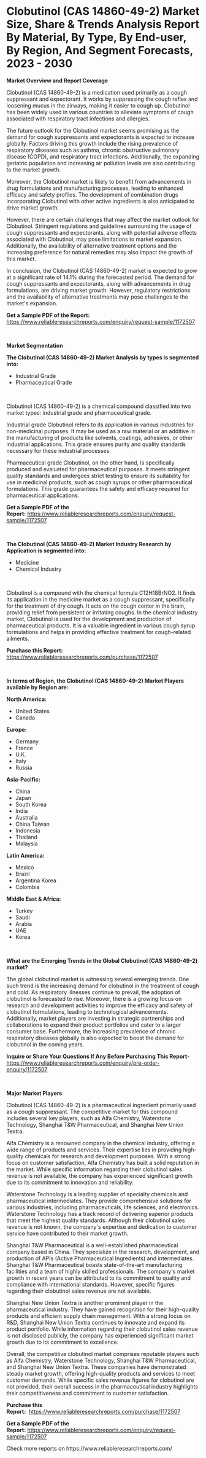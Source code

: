 <p><h1>Clobutinol (CAS 14860-49-2) Market Size, Share & Trends Analysis Report By Material, By Type, By End-user, By Region, And Segment Forecasts, 2023 - 2030</h1></p><p><strong>Market Overview and Report Coverage</strong></p>
<p><p>Clobutinol (CAS 14860-49-2) is a medication used primarily as a cough suppressant and expectorant. It works by suppressing the cough reflex and loosening mucus in the airways, making it easier to cough up. Clobutinol has been widely used in various countries to alleviate symptoms of cough associated with respiratory tract infections and allergies.</p><p>The future outlook for the Clobutinol market seems promising as the demand for cough suppressants and expectorants is expected to increase globally. Factors driving this growth include the rising prevalence of respiratory diseases such as asthma, chronic obstructive pulmonary disease (COPD), and respiratory tract infections. Additionally, the expanding geriatric population and increasing air pollution levels are also contributing to the market growth.</p><p>Moreover, the Clobutinol market is likely to benefit from advancements in drug formulations and manufacturing processes, leading to enhanced efficacy and safety profiles. The development of combination drugs incorporating Clobutinol with other active ingredients is also anticipated to drive market growth.</p><p>However, there are certain challenges that may affect the market outlook for Clobutinol. Stringent regulations and guidelines surrounding the usage of cough suppressants and expectorants, along with potential adverse effects associated with Clobutinol, may pose limitations to market expansion. Additionally, the availability of alternative treatment options and the increasing preference for natural remedies may also impact the growth of this market.</p><p>In conclusion, the Clobutinol (CAS 14860-49-2) market is expected to grow at a significant rate of 14.1% during the forecasted period. The demand for cough suppressants and expectorants, along with advancements in drug formulations, are driving market growth. However, regulatory restrictions and the availability of alternative treatments may pose challenges to the market's expansion.</p></p>
<p><strong>Get a Sample PDF of the Report:</strong> <a href="https://www.reliableresearchreports.com/enquiry/request-sample/1172507">https://www.reliableresearchreports.com/enquiry/request-sample/1172507</a></p>
<p>&nbsp;</p>
<p><strong>Market Segmentation</strong></p>
<p><strong>The Clobutinol (CAS 14860-49-2) Market Analysis by types is segmented into:</strong></p>
<p><ul><li>Industrial Grade</li><li>Pharmaceutical Grade</li></ul></p>
<p>&nbsp;</p>
<p><p>Clobutinol (CAS 14860-49-2) is a chemical compound classified into two market types: industrial grade and pharmaceutical grade. </p><p>Industrial grade Clobutinol refers to its application in various industries for non-medicinal purposes. It may be used as a raw material or an additive in the manufacturing of products like solvents, coatings, adhesives, or other industrial applications. This grade ensures purity and quality standards necessary for these industrial processes.</p><p>Pharmaceutical grade Clobutinol, on the other hand, is specifically produced and evaluated for pharmaceutical purposes. It meets stringent quality standards and undergoes strict testing to ensure its suitability for use in medicinal products, such as cough syrups or other pharmaceutical formulations. This grade guarantees the safety and efficacy required for pharmaceutical applications.</p></p>
<p><strong>Get a Sample PDF of the Report:</strong>&nbsp;<a href="https://www.reliableresearchreports.com/enquiry/request-sample/1172507">https://www.reliableresearchreports.com/enquiry/request-sample/1172507</a></p>
<p>&nbsp;</p>
<p><strong>The Clobutinol (CAS 14860-49-2) Market Industry Research by Application is segmented into:</strong></p>
<p><ul><li>Medicine</li><li>Chemical Industry</li></ul></p>
<p>&nbsp;</p>
<p><p>Clobutinol is a compound with the chemical formula C12H18BrNO2. It finds its application in the medicine market as a cough suppressant, specifically for the treatment of dry cough. It acts on the cough center in the brain, providing relief from persistent or irritating coughs. In the chemical industry market, Clobutinol is used for the development and production of pharmaceutical products. It is a valuable ingredient in various cough syrup formulations and helps in providing effective treatment for cough-related ailments.</p></p>
<p><strong>Purchase this Report:</strong>&nbsp; <a href="https://www.reliableresearchreports.com/purchase/1172507">https://www.reliableresearchreports.com/purchase/1172507</a></p>
<p>&nbsp;</p>
<p><strong>In terms of Region, the Clobutinol (CAS 14860-49-2) Market Players available by Region are:</strong></p>
<p>
    <p> <strong> North America: </strong>
        <ul>
            <li>United States</li>
            <li>Canada</li>
        </ul>
        </p> 
    <p> <strong> Europe: </strong>
        <ul>
            <li>Germany</li>
            <li>France</li>
            <li>U.K.</li>
            <li>Italy</li>
            <li>Russia</li>
        </ul>
        </p> 
    <p> <strong> Asia-Pacific: </strong>
        <ul>
            <li>China</li>
            <li>Japan</li>
            <li>South Korea</li>
            <li>India</li>
            <li>Australia</li>
            <li>China Taiwan</li>
            <li>Indonesia</li>
            <li>Thailand</li>
            <li>Malaysia</li>
        </ul>
        </p> 
    <p> <strong> Latin America: </strong>
        <ul>
            <li>Mexico</li>
            <li>Brazil</li>
            <li>Argentina Korea</li>
            <li>Colombia</li>
        </ul>
        </p> 
    <p> <strong> Middle East & Africa: </strong>
        <ul>
            <li>Turkey</li>
            <li>Saudi</li>
            <li>Arabia</li>
            <li>UAE</li>
            <li>Korea</li>
        </ul>
    </p>
    </p>
<p>&nbsp;</p>
<p><strong>What are the Emerging Trends in the Global Clobutinol (CAS 14860-49-2) market?</strong></p>
<p><p>The global clobutinol market is witnessing several emerging trends. One such trend is the increasing demand for clobutinol in the treatment of cough and cold. As respiratory illnesses continue to prevail, the adoption of clobutinol is forecasted to rise. Moreover, there is a growing focus on research and development activities to improve the efficacy and safety of clobutinol formulations, leading to technological advancements. Additionally, market players are investing in strategic partnerships and collaborations to expand their product portfolios and cater to a larger consumer base. Furthermore, the increasing prevalence of chronic respiratory diseases globally is also expected to boost the demand for clobutinol in the coming years.</p></p>
<p><strong>Inquire or Share Your Questions If Any Before Purchasing This Report</strong>- <a href="https://www.reliableresearchreports.com/enquiry/pre-order-enquiry/1172507">https://www.reliableresearchreports.com/enquiry/pre-order-enquiry/1172507</a></p>
<p>&nbsp;</p>
<p><strong>Major Market Players</strong></p>
<p><p>Clobutinol (CAS 14860-49-2) is a pharmaceutical ingredient primarily used as a cough suppressant. The competitive market for this compound includes several key players, such as Alfa Chemistry, Waterstone Technology, Shanghai T&W Pharmaceutical, and Shanghai New Union Textra.</p><p>Alfa Chemistry is a renowned company in the chemical industry, offering a wide range of products and services. Their expertise lies in providing high-quality chemicals for research and development purposes. With a strong focus on customer satisfaction, Alfa Chemistry has built a solid reputation in the market. While specific information regarding their clobutinol sales revenue is not available, the company has experienced significant growth due to its commitment to innovation and reliability.</p><p>Waterstone Technology is a leading supplier of specialty chemicals and pharmaceutical intermediates. They provide comprehensive solutions for various industries, including pharmaceuticals, life sciences, and electronics. Waterstone Technology has a track record of delivering superior products that meet the highest quality standards. Although their clobutinol sales revenue is not known, the company's expertise and dedication to customer service have contributed to their market growth.</p><p>Shanghai T&W Pharmaceutical is a well-established pharmaceutical company based in China. They specialize in the research, development, and production of APIs (Active Pharmaceutical Ingredients) and intermediates. Shanghai T&W Pharmaceutical boasts state-of-the-art manufacturing facilities and a team of highly skilled professionals. The company's market growth in recent years can be attributed to its commitment to quality and compliance with international standards. However, specific figures regarding their clobutinol sales revenue are not available.</p><p>Shanghai New Union Textra is another prominent player in the pharmaceutical industry. They have gained recognition for their high-quality products and efficient supply chain management. With a strong focus on R&D, Shanghai New Union Textra continues to innovate and expand its product portfolio. While information regarding their clobutinol sales revenue is not disclosed publicly, the company has experienced significant market growth due to its commitment to excellence.</p><p>Overall, the competitive clobutinol market comprises reputable players such as Alfa Chemistry, Waterstone Technology, Shanghai T&W Pharmaceutical, and Shanghai New Union Textra. These companies have demonstrated steady market growth, offering high-quality products and services to meet customer demands. While specific sales revenue figures for clobutinol are not provided, their overall success in the pharmaceutical industry highlights their competitiveness and commitment to customer satisfaction.</p></p>
<p><strong>Purchase this Report:</strong>&nbsp;&nbsp;<a href="https://www.reliableresearchreports.com/purchase/1172507">https://www.reliableresearchreports.com/purchase/1172507</a></p>
<p></p>
<p><strong>Get a Sample PDF of the Report:</strong>&nbsp;<a href="https://www.reliableresearchreports.com/enquiry/request-sample/1172507">https://www.reliableresearchreports.com/enquiry/request-sample/1172507</a></p>
<p>Check more reports on https://www.reliableresearchreports.com/</p>